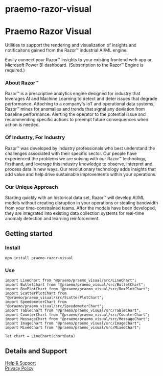 # praemo-razor-visual

# Praemo Razor Visual

Utilities to support the rendering and visualization of insights and notificaitons gained from the Razor™ industrial AI/ML engine.

Easily connect your Razor™ insights to your existing frontend web app or Microsoft Power BI dashboard.
(Subscription to the Razor™ Engine is required.)

### About Razor™

Razor™ is a prescriptive analytics engine designed for industry that leverages AI and Machine Learning to detect and deter issues that degrade performance. Attaching to a company's IoT and operational data systems, Razor™ mines for anomalies and trends that signal any deviation from baseline performance. Alerting the operator to the potential issue and recommending specific actions to preempt future consequences when action is needed.

### Of Industry, For Industry

Razor™ was developed by industry professionals who best understand the challenges associated with their specific sector. Our people have experienced the problems we are solving with our Razor™ technology, firsthand, and leverage this industry knowledge to observe, interpret and process data in new ways. Our revolutionary technology adds insights that add value and help drive sustainable improvements within your operations.

### Our Unique Approach

Starting quickly with an historical data set, Razor™ will develop AI/ML models without creating disruption in your operations or stealing bandwidth from your time-constrained teams. After the models have been developed, they are integrated into existing data collection systems for real-time anomaly detection and learning reinforcement.

## Getting started

### Install

`npm install praemo-razor-visual`

### Use

```
import LineChart from "@praemo/praemo_visual/src/LineChart";
import BulletChart from "@praemo/praemo_visual/src/BulletChart";
import BoxPlotChart from "@praemo/praemo_visual/src/BoxPlotChart";
import ScatterPlotChart from "@praemo/praemo_visual/src/ScatterPlotChart";
import SpeedometerChart from "@praemo/praemo_visual/src/SpeedometerChart";
import TableChart from "@praemo/praemo_visual/src/TableChart";
import CounterChart from "@praemo/praemo_visual/src/CounterChart";
import MessageChart from "@praemo/praemo_visual/src/MessageChart";
import ImageChart from "@praemo/praemo_visual/src/ImageChart";
import MixedChart from "@praemo/praemo_visual/src/MixedChart";

let chart = LineChart(chartData)
```

## Details and Support

[Help & Support](https://www.praemo.com/support)  
[Privacy Policy](https://praemo.com/privacy-policy/)
